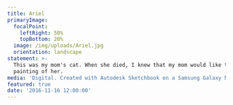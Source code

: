```yaml
---
title: Ariel
primaryImage:
  focalPoint:
    leftRight: 50%
    topBottom: 20%
  image: /img/uploads/Ariel.jpg
  orientation: landscape
statement: >-
  This was my mom's cat. When she died, I knew that my mom would like to have a
  painting of her.
media: 'Digital. Created with Autodesk Sketchbook on a Samsung Galaxy Note Pro. '
featured: true
date: '2016-11-16 12:00:00'
---
```


